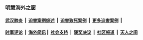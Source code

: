 
### 明慧海外之窗

####  [武汉肺炎](indexes/365.md?t=01230900) &nbsp;|&nbsp;  [迫害案例综述](indexes/328.md?t=01230900) &nbsp;|&nbsp; [迫害致死案例](indexes/277.md?t=01230900)  &nbsp;|&nbsp; [更多迫害案例](indexes/81.md?t=01230900)  &nbsp;|&nbsp; 
####  [时事评论](indexes/251.md?t=01230900) &nbsp;|&nbsp; [海外简讯](indexes/245.md?t=01230900)&nbsp;|&nbsp;  [社会支持](indexes/140.md?t=01230900) &nbsp;|&nbsp; [褒奖决议](indexes/282.md?t=01230900) &nbsp;|&nbsp; [社区报道](indexes/91.md?t=01230900)  &nbsp;|&nbsp; [天人之间](indexes/78.md?t=01230900) 

